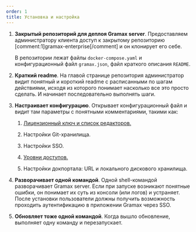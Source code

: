 ```yaml
---
order: 1
title: Установка и настройка
---
```


1. **Закрытый репозиторий для деплоя Gramax server**. Предоставляем администратору клиента доступ к закрытому репозиторию [comment:1]gramax-enterprise[/comment] и он клонирует его себе.

   В репозитории лежат файлы `docker-compose.yaml` и конфигурационный файл `gramax.json`, файл краткого описания `README`.

2. **Краткий readme**. На главой странице репозитория администратор видит понятный и короткий readme с расписанными по шагам действиями, исходя из которого понимает насколько все это просто сделать. И начинает последовательно выполнять шаги.

3. **Настраивает конфигурацию**. Открывает конфигурационный файл и видит там параметры с понятными комментариями, такими как:

   1. [Лицензионный ключ и список редакторов.](./license.md)

   2. Настройки Git-хранилища.

   3. Настройки SSO.

   4. [Уровни доступов.](./access-level.md)

   5. Настройки докпортала: URL и локального дискового хранилища.

4. **Разворачивает одной командой**. Одной shell-командой разворачивает Gramax server. Если при запуске возникают понятные ошибки, он понимает их суть из консоли (или логов) и устраняет. После установки пользователи должны получить возможность проходить аутентификацию в приложении Gramax через SSO.

5. **Обновляет тоже одной командой**. Когда вышло обновление, выполняет одну команду и перезапускает.